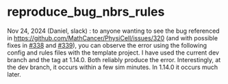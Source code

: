 # reproduce_bug_nbrs_rules

Nov 24, 2024 (Daniel, slack)
: to anyone wanting to see the bug referenced in https://github.com/MathCancer/PhysiCell/issues/320 
(and with possible fixes in [#338](https://github.com/MathCancer/PhysiCell/pull/338) and 
[#339](https://github.com/MathCancer/PhysiCell/pull/339)), you can observe the error using the following config and rules files with the template project. 
I have used the current dev branch and the tag at 1.14.0. Both reliably produce the error. Interestingly, at the dev branch, it occurs within a few sim minutes. In 1.14.0 it occurs much later.
